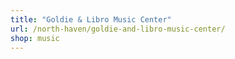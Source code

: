 ```yaml
---
title: "Goldie & Libro Music Center"
url: /north-haven/goldie-and-libro-music-center/
shop: music
---
```

